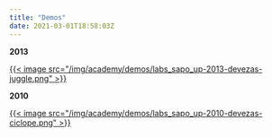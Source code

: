 ```yaml
---
title: "Demos"
date: 2021-03-01T18:58:03Z
---
```


**2013**

[{{< image src="/img/academy/demos/labs_sapo_up-2013-devezas-juggle.png" >}}](/pdf/academy/demos/labs_sapo_up-2013-devezas-juggle.pdf)

**2010**

[{{< image src="/img/academy/demos/labs_sapo_up-2010-devezas-ciclope.png" >}}](/pdf/academy/demos/labs_sapo_up-2010-devezas-ciclope.pdf)
